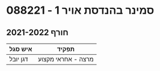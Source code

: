 # 088221 - סמינר בהנדסת אויר 1

## חורף 2021-2022

| איש סגל | תפקיד |
| ---- | ---- |
| דגן יובל | מרצה - אחראי מקצוע |

